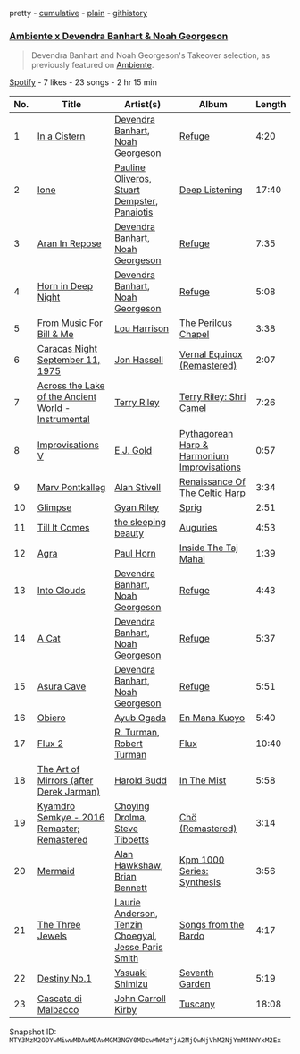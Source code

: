 pretty - [cumulative](/playlists/cumulative/37i9dQZF1DWZw4tssbbZmb.md) - [plain](/playlists/plain/37i9dQZF1DWZw4tssbbZmb) - [githistory](https://github.githistory.xyz/mackorone/spotify-playlist-archive/blob/main/playlists/plain/37i9dQZF1DWZw4tssbbZmb)

### [Ambiente x Devendra Banhart & Noah Georgeson](https://open.spotify.com/playlist/37i9dQZF1DWZw4tssbbZmb)

> Devendra Banhart and Noah Georgeson's Takeover selection, as previously featured on <a href="spotify:user:spotify:playlist:37i9dQZF1DX9c7yCloFHHL">Ambiente</a>.

[Spotify](https://open.spotify.com/user/spotify) - 7 likes - 23 songs - 2 hr 15 min

| No. | Title | Artist(s) | Album | Length |
|---|---|---|---|---|
| 1 | [In a Cistern](https://open.spotify.com/track/1rskiCFXyOzZANgdx9N9t7) | [Devendra Banhart](https://open.spotify.com/artist/1YZEoYFXx4AxVv13OiOPvZ), [Noah Georgeson](https://open.spotify.com/artist/560GMyzlOxLgjvQdFjaHh8) | [Refuge](https://open.spotify.com/album/6gxz2tx0MdfUJAQnWYonpg) | 4:20 |
| 2 | [Ione](https://open.spotify.com/track/2x5fSlFZdB8mmvjt5AEGKM) | [Pauline Oliveros](https://open.spotify.com/artist/27RypxD9VhgrvCg9QePTLi), [Stuart Dempster](https://open.spotify.com/artist/174yhQdHRtoWDlvtZ15NuK), [Panaiotis](https://open.spotify.com/artist/3nNs3fKoNiAHgx4B6p5fYA) | [Deep Listening](https://open.spotify.com/album/1h4VM1Nsgav7liCdWBoGlC) | 17:40 |
| 3 | [Aran In Repose](https://open.spotify.com/track/1N9P2me7uqVjCVRkwYQqwW) | [Devendra Banhart](https://open.spotify.com/artist/1YZEoYFXx4AxVv13OiOPvZ), [Noah Georgeson](https://open.spotify.com/artist/560GMyzlOxLgjvQdFjaHh8) | [Refuge](https://open.spotify.com/album/6gxz2tx0MdfUJAQnWYonpg) | 7:35 |
| 4 | [Horn in Deep Night](https://open.spotify.com/track/6rsrcdXlac37j8YozUfHpT) | [Devendra Banhart](https://open.spotify.com/artist/1YZEoYFXx4AxVv13OiOPvZ), [Noah Georgeson](https://open.spotify.com/artist/560GMyzlOxLgjvQdFjaHh8) | [Refuge](https://open.spotify.com/album/6gxz2tx0MdfUJAQnWYonpg) | 5:08 |
| 5 | [From Music For Bill & Me](https://open.spotify.com/track/5bVgcDkiPNkk1967y05jRW) | [Lou Harrison](https://open.spotify.com/artist/1FuQc9iJv3gdypigXiZ136) | [The Perilous Chapel](https://open.spotify.com/album/1aaXWgeWFq0oxY2ce7vfPg) | 3:38 |
| 6 | [Caracas Night September 11, 1975](https://open.spotify.com/track/7yQNBiIgh5QpDo4Bzr9ocp) | [Jon Hassell](https://open.spotify.com/artist/5kNZV33crEsk2IMZMJ8bOQ) | [Vernal Equinox \(Remastered\)](https://open.spotify.com/album/0KtsQ4zwAHOENu5ZW1lGgx) | 2:07 |
| 7 | [Across the Lake of the Ancient World \- Instrumental](https://open.spotify.com/track/27XR6UTQv54sA2F29vqm3a) | [Terry Riley](https://open.spotify.com/artist/7DnLQaXsqcYkgm0nyDrB3r) | [Terry Riley: Shri Camel](https://open.spotify.com/album/4TwkvQCs6tCmhivdM6prT6) | 7:26 |
| 8 | [Improvisations V](https://open.spotify.com/track/0of2XzbLzcTewzxAuWyToH) | [E.J\. Gold](https://open.spotify.com/artist/3mQQKM8cyXKqycR89Yd7kj) | [Pythagorean Harp & Harmonium Improvisations](https://open.spotify.com/album/06BF3Y0udQ0cpfDrek0Typ) | 0:57 |
| 9 | [Marv Pontkalleg](https://open.spotify.com/track/4LjQCrK3m1kkZNvdohD8cA) | [Alan Stivell](https://open.spotify.com/artist/5qEhKFhIXtSGi9Gw449LKX) | [Renaissance Of The Celtic Harp](https://open.spotify.com/album/4a0eXy2Khk53Pt5GadbxEI) | 3:34 |
| 10 | [Glimpse](https://open.spotify.com/track/486s682C9SwHixcx2N2rqH) | [Gyan Riley](https://open.spotify.com/artist/4QSyH7T6rdEWEQmc41SIZf) | [Sprig](https://open.spotify.com/album/0jc1uc13dDxHTqDyDNmvvJ) | 2:51 |
| 11 | [Till It Comes](https://open.spotify.com/track/2Ko95fsd9CiQTxIHZeFzyr) | [the sleeping beauty](https://open.spotify.com/artist/3oNPTWp2ADpZgDWhiEswrX) | [Auguries](https://open.spotify.com/album/4GQ95aeJCpgWV9ItNGiazf) | 4:53 |
| 12 | [Agra](https://open.spotify.com/track/7Mg9W4L8QLjVVIfjhHHaod) | [Paul Horn](https://open.spotify.com/artist/1LI9iEq0loU9cdIa1dxVDj) | [Inside The Taj Mahal](https://open.spotify.com/album/5CI3eqdKUPVR2nB32qGgUP) | 1:39 |
| 13 | [Into Clouds](https://open.spotify.com/track/2TihNGnsDiHCSFOmCtdALN) | [Devendra Banhart](https://open.spotify.com/artist/1YZEoYFXx4AxVv13OiOPvZ), [Noah Georgeson](https://open.spotify.com/artist/560GMyzlOxLgjvQdFjaHh8) | [Refuge](https://open.spotify.com/album/6gxz2tx0MdfUJAQnWYonpg) | 4:43 |
| 14 | [A Cat](https://open.spotify.com/track/28SyjgSjrXkge8GBgWxRTd) | [Devendra Banhart](https://open.spotify.com/artist/1YZEoYFXx4AxVv13OiOPvZ), [Noah Georgeson](https://open.spotify.com/artist/560GMyzlOxLgjvQdFjaHh8) | [Refuge](https://open.spotify.com/album/6gxz2tx0MdfUJAQnWYonpg) | 5:37 |
| 15 | [Asura Cave](https://open.spotify.com/track/78MHZagSeendoTaCBjIGt5) | [Devendra Banhart](https://open.spotify.com/artist/1YZEoYFXx4AxVv13OiOPvZ), [Noah Georgeson](https://open.spotify.com/artist/560GMyzlOxLgjvQdFjaHh8) | [Refuge](https://open.spotify.com/album/6gxz2tx0MdfUJAQnWYonpg) | 5:51 |
| 16 | [Obiero](https://open.spotify.com/track/0dXF2xOPWR3mPDqA5Lt9nJ) | [Ayub Ogada](https://open.spotify.com/artist/1f8646DgHta6Gl3eLxZTdk) | [En Mana Kuoyo](https://open.spotify.com/album/7kVFZYCVtpYHiuJ0kdua53) | 5:40 |
| 17 | [Flux 2](https://open.spotify.com/track/0cQ2AFeqZoopVS8zetcyra) | [R\. Turman](https://open.spotify.com/artist/5fZZnv5EfMpAL3DiQHegFe), [Robert Turman](https://open.spotify.com/artist/2W2BiVgO5bISQejnz7HPhE) | [Flux](https://open.spotify.com/album/50MNzElaJpGcQNnxV6JC9c) | 10:40 |
| 18 | [The Art of Mirrors \(after Derek Jarman\)](https://open.spotify.com/track/5pEwaHaIYjpNUilttB5IdV) | [Harold Budd](https://open.spotify.com/artist/3uOCouLFR4bVx0XeiQJSbl) | [In The Mist](https://open.spotify.com/album/3J8bwfrUYrzmuE0IqFLhUS) | 5:58 |
| 19 | [Kyamdro Semkye \- 2016 Remaster; Remastered](https://open.spotify.com/track/0vLvvtpSY5ZI8nG9JcGm4d) | [Choying Drolma](https://open.spotify.com/artist/7hMvH85hAiQvzzdCo1QR97), [Steve Tibbetts](https://open.spotify.com/artist/4VksGqYn2k7ljivxGwRZ8y) | [Chö \(Remastered\)](https://open.spotify.com/album/1YkNz3wHBTKBko4goVHGSy) | 3:14 |
| 20 | [Mermaid](https://open.spotify.com/track/4LcogSQgiNo6rtCG70emJj) | [Alan Hawkshaw](https://open.spotify.com/artist/4xJbCqwNfYlbl8v026L24T), [Brian Bennett](https://open.spotify.com/artist/0WP1sO0RYZHeJyd8PLSRBp) | [Kpm 1000 Series: Synthesis](https://open.spotify.com/album/6H9lWC3gxOefkRfDrxmlaB) | 3:56 |
| 21 | [The Three Jewels](https://open.spotify.com/track/54S6MpKcZIlhWrqXTrjat1) | [Laurie Anderson](https://open.spotify.com/artist/5hqB3Fxgin9YGYa0mIGf1G), [Tenzin Choegyal](https://open.spotify.com/artist/4C4wNUmOrOgXWI3S3twrl4), [Jesse Paris Smith](https://open.spotify.com/artist/09LgTqFpsNGRb2EzgaYb6t) | [Songs from the Bardo](https://open.spotify.com/album/08D0Jby6PtRWX9io6dQamA) | 4:17 |
| 22 | [Destiny No.1](https://open.spotify.com/track/4oFTxscluKzz03XNU67cXg) | [Yasuaki Shimizu](https://open.spotify.com/artist/0Q14t6kRnPv4av49Rz5o6e) | [Seventh Garden](https://open.spotify.com/album/3zPHBf3UoBjK0nQEUz1gCi) | 5:19 |
| 23 | [Cascata di Malbacco](https://open.spotify.com/track/3sCaGhYUT0HytB06FG9M23) | [John Carroll Kirby](https://open.spotify.com/artist/7FQiZr787umw7P5dO3zqld) | [Tuscany](https://open.spotify.com/album/3D4mnf0AU05ASyKnf0wEiq) | 18:08 |

Snapshot ID: `MTY3MzM2ODYwMiwwMDAwMDAwMGM3NGY0MDcwMWMzYjA2MjQwMjVhM2NjYmM4NWYxM2Ex`
